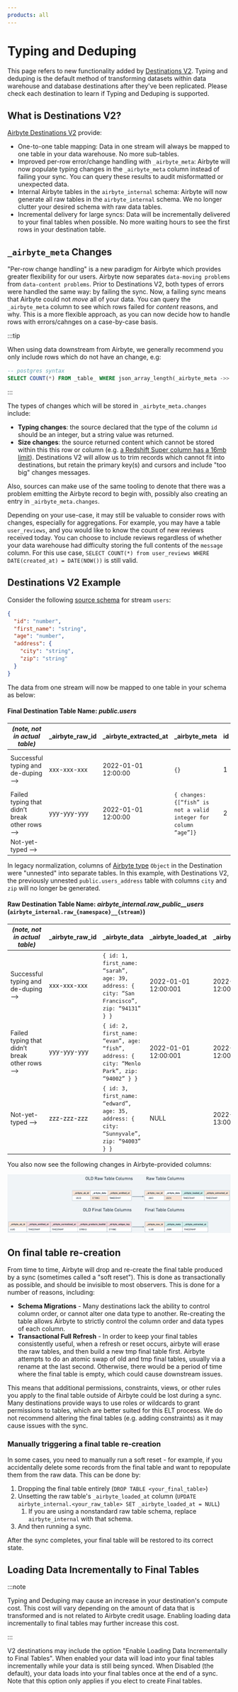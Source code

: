 ```yaml
---
products: all
---
```


# Typing and Deduping

This page refers to new functionality added by
[Destinations V2](/release_notes/upgrading_to_destinations_v2/). Typing and deduping is the default
method of transforming datasets within data warehouse and database destinations after they've been
replicated. Please check each destination to learn if Typing and Deduping is supported.

## What is Destinations V2?

[Airbyte Destinations V2](/release_notes/upgrading_to_destinations_v2) provide:

- One-to-one table mapping: Data in one stream will always be mapped to one table in your data
  warehouse. No more sub-tables.
- Improved per-row error/change handling with `_airbyte_meta`: Airbyte will now populate typing changes in
  the `_airbyte_meta` column instead of failing your sync. You can query these results to audit
  misformatted or unexpected data.
- Internal Airbyte tables in the `airbyte_internal` schema: Airbyte will now generate all raw tables
  in the `airbyte_internal` schema. We no longer clutter your desired schema with raw data tables.
- Incremental delivery for large syncs: Data will be incrementally delivered to your final tables
  when possible. No more waiting hours to see the first rows in your destination table.

## `_airbyte_meta` Changes

"Per-row change handling" is a new paradigm for Airbyte which provides greater flexibility for our
users. Airbyte now separates `data-moving problems` from `data-content problems`. Prior to
Destinations V2, both types of errors were handled the same way: by failing the sync. Now, a failing
sync means that Airbyte could not _move_ all of your data. You can query the `_airbyte_meta` column
to see which rows failed for _content_ reasons, and why. This is a more flexible approach, as you
can now decide how to handle rows with errors/cahnges on a case-by-case basis.

:::tip

When using data downstream from Airbyte, we generally recommend you only include rows which do not
have an change, e.g:

```sql
-- postgres syntax
SELECT COUNT(*) FROM _table_ WHERE json_array_length(_airbyte_meta ->> changes) = 0
```

:::

The types of changes which will be stored in `_airbyte_meta.changes` include:

- **Typing changes**: the source declared that the type of the column `id` should be an integer, but
  a string value was returned.
- **Size changes**: the source returned content which cannot be stored within this this
  row or column (e.g.
  [a Redshift Super column has a 16mb limit](https://docs.aws.amazon.com/redshift/latest/dg/limitations-super.html)).
  Destinations V2 will allow us to trim records which cannot fit into destinations, but retain the
  primary key(s) and cursors and include "too big" changes messages.

Also, sources can make use of the same tooling to denote that there was a problem emitting the Airbyte record to begin with, 
possibly also creating an entry in `_airbyte_meta.changes`.

Depending on your use-case, it may still be valuable to consider rows with changes, especially for
aggregations. For example, you may have a table `user_reviews`, and you would like to know the count
of new reviews received today. You can choose to include reviews regardless of whether your data
warehouse had difficulty storing the full contents of the `message` column. For this use case,
`SELECT COUNT(*) from user_reviews WHERE DATE(created_at) = DATE(NOW())` is still valid.

## Destinations V2 Example

Consider the following [source schema](/integrations/sources/faker) for stream `users`:

```json
{
  "id": "number",
  "first_name": "string",
  "age": "number",
  "address": {
    "city": "string",
    "zip": "string"
  }
}
```

The data from one stream will now be mapped to one table in your schema as below:

#### Final Destination Table Name: _public.users_

| _(note, not in actual table)_                | \_airbyte_raw_id | \_airbyte_extracted_at | \_airbyte_meta                                                 | id  | first_name | age  | address                                   |
| -------------------------------------------- | ---------------- | ---------------------- | -------------------------------------------------------------- | --- | ---------- | ---- | ----------------------------------------- |
| Successful typing and de-duping ⟶            | xxx-xxx-xxx      | 2022-01-01 12:00:00    | `{}`                                                           | 1   | sarah      | 39   | `{ city: “San Francisco”, zip: “94131” }` |
| Failed typing that didn’t break other rows ⟶ | yyy-yyy-yyy      | 2022-01-01 12:00:00    | `{ changes: {[“fish” is not a valid integer for column “age”]}` | 2   | evan       | NULL | `{ city: “Menlo Park”, zip: “94002” }`    |
| Not-yet-typed ⟶                              |                  |                        |                                                                |     |            |      |                                           |

In legacy normalization, columns of
[Airbyte type](/understanding-airbyte/supported-data-types/#the-types) `Object` in the Destination
were "unnested" into separate tables. In this example, with Destinations V2, the previously unnested
`public.users_address` table with columns `city` and `zip` will no longer be generated.

#### Raw Destination Table Name: _airbyte_internal.raw_public\_\_users_ (`airbyte_internal.raw_{namespace}__{stream}`)

| _(note, not in actual table)_                | \_airbyte_raw_id | \_airbyte_data﻿                                                                             | \_airbyte_loaded_at  | \_airbyte_extracted_at |
| -------------------------------------------- | ---------------- | ------------------------------------------------------------------------------------------- | -------------------- | ---------------------- |
| Successful typing and de-duping ⟶            | xxx-xxx-xxx      | `{ id: 1, first_name: “sarah”, age: 39, address: { city: “San Francisco”, zip: “94131” } }` | 2022-01-01 12:00:001 | 2022-01-01 12:00:00﻿   |
| Failed typing that didn’t break other rows ⟶ | yyy-yyy-yyy      | `{ id: 2, first_name: “evan”, age: “fish”, address: { city: “Menlo Park”, zip: “94002” } }` | 2022-01-01 12:00:001 | 2022-01-01 12:00:00﻿   |
| Not-yet-typed ⟶                              | zzz-zzz-zzz      | `{ id: 3, first_name: “edward”, age: 35, address: { city: “Sunnyvale”, zip: “94003” } }`    | NULL                 | 2022-01-01 13:00:00﻿   |

You also now see the following changes in Airbyte-provided columns:

![Airbyte Destinations V2 Column Changes](../../release_notes/assets/updated_table_columns.png)

## On final table re-creation

From time to time, Airbyte will drop and re-create the final table produced by a sync (sometimes
called a "soft reset"). This is done as transactionally as possible, and should be invisible to most
observers. This is done for a number of reasons, including:

- **Schema Migrations** - Many destinations lack the ability to control column order, or cannot
  alter one data type to another. Re-creating the table allows Airbyte to strictly control the
  column order and data types of each column.
- **Transactional Full Refresh** - In order to keep your final tables consistently useful, when a
  refresh or reset occurs, airbyte will erase the raw tables, and then build a new tmp final table
  first. Airbyte attempts to do an atomic swap of old and tmp final tables, usually via a
  rename at the last second. Otherwise, there would be a period of time where the final table is empty, which could
  cause downstream issues.

This means that additional permissions, constraints, views, or other rules you apply to the final
table outside of Airbyte could be lost during a sync. Many destinations provide ways to use roles or
wildcards to grant permissions to tables, which are better suited for this ELT process. We do not
recommend altering the final tables (e.g. adding constraints) as it may cause issues with the sync.

### Manually triggering a final table re-creation

In some cases, you need to manually run a soft reset - for example, if you accidentally delete some
records from the final table and want to repopulate them from the raw data. This can be done by:

1. Dropping the final table entirely (`DROP TABLE <your_final_table>`)
1. Unsetting the raw table's `_airbyte_loaded_at` column
   (`UPDATE airbyte_internal.<your_raw_table> SET _airbyte_loaded_at = NULL`)
   1. If you are using a nonstandard raw table schema, replace `airbyte_internal` with that schema.
1. And then running a sync.

After the sync completes, your final table will be restored to its correct state.

## Loading Data Incrementally to Final Tables

:::note

Typing and Deduping may cause an increase in your destination's compute cost. This cost will vary
depending on the amount of data that is transformed and is not related to Airbyte credit usage.
Enabling loading data incrementally to final tables may further increase this cost.

:::

V2 destinations may include the option "Enable Loading Data Incrementally to Final Tables". When
enabled your data will load into your final tables incrementally while your data is still being
synced. When Disabled (the default), your data loads into your final tables once at the end of a
sync. Note that this option only applies if you elect to create Final tables.
